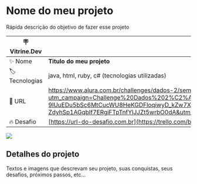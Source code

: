 # Nome do meu projeto

Rápida descrição do objetivo de fazer esse projeto

| :placard: Vitrine.Dev |     |
| -------------  | --- |
| :sparkles: Nome        | **Titulo do meu projeto**
| :label: Tecnologias | java, html, ruby, c# (tecnologias utilizadas)
| :rocket: URL         | https://www.alura.com.br/challenges/dados-2/semana-01-limpeza-analise-exploratoria-dados?utm_campaign=Challenge%20Dados%202%C2%AA%20ed.&utm_medium=email&_hsmi=271793752&_hsenc=p2ANqtz-9lUuEDu5bSc6MtCucWU8HeKGDFloqiwyD_kZw7XWV7CL5Ck3im5lz-ZdyhSp1AGqbIf7ERgiFTpTnfYlJJZt5wrbO0dA&utm_content=271793752&utm_source=hs_email
| :fire: Desafio     | [https://url-do-desafio.com.br](https://trello.com/b/2nCoJjXm/challenge-dados-2-edi%C3%A7%C3%A3o-semana-1)

<!-- Inserir imagem com a #vitrinedev ao final do link -->
![](https://via.placeholder.com/1200x500.png?text=imagem+lindona+do+meu+projeto#vitrinedev)

## Detalhes do projeto

Textos e imagens que descrevam seu projeto, suas conquistas, seus desafios, próximos passos, etc...
